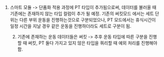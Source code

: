 1. 스마트 모듈 -> 단품화 적용 과정에 PT 타입이 추가됨으로써,
	데이터를 불러올 때 기존에는 존재하지 않는 타입 컬럼이 추가 될 예정.
	기존의 써킷모드 에서는 세트 단위는 다른 부위 운동을 진행하는것으로 구분되었으나, 
	PT 모드에서는 휴식시간이 일정 시간을 지날 경우 같은 운동을 진행하더라도 세트로 구분이 됨.

	2. 기존에 존재하는 운동 데이터들은 써킷 -> 추후 운동 타입에 따른 구분을 진행 할 때 써킷, PT 둘다 가지고 있지 않은 타입을 쿼리할 때 예외 처리를 진행해야 함.

